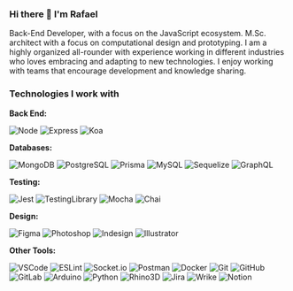 ### Hi there 👋 I'm Rafael
Back-End Developer, with a focus on the JavaScript ecosystem.
M.Sc. architect with a focus on computational design and prototyping.
I am a highly organized all-rounder with experience working in different industries who loves embracing and adapting to new technologies. I enjoy working with teams that encourage development and knowledge sharing.

### Technologies I work with

**Back End:**
<p>
  <img alt="Node" src="https://img.shields.io/badge/node.js-339933?style=flat-square&logo=node.js&logoColor=white" />
  <img alt="Express" src="https://img.shields.io/badge/express-000000?style=flat-square&logo=express&logoColor=white" />
  <img alt="Koa" src="https://img.shields.io/badge/koa-33333D?style=flat-square&logo=koa&logoColor=white" />
</p>

**Databases:**
<p>
  <img alt="MongoDB" src="https://img.shields.io/badge/mongodb-47A248?style=flat-square&logo=mongodb&logoColor=white" />
  <img alt="PostgreSQL" src="https://img.shields.io/badge/postgresql-4169E1?style=flat-square&logo=postgresql&logoColor=white" />
  <img alt="Prisma" src="https://img.shields.io/badge/prisma-2D3748?style=flat-square&logo=prisma&logoColor=white" />
  <img alt="MySQL" src="https://img.shields.io/badge/mysql-00758F?style=flat-square&logo=mysql&logoColor=white" />
  <img alt="Sequelize" src="https://img.shields.io/badge/sequelize-52B0E7?style=flat-square&logo=sequelize&logoColor=white" />
  <img alt="GraphQL" src="https://img.shields.io/badge/graphql-E10098?style=flat-square&logo=graphql&logoColor=white" />
</p>

**Testing:**
<p>
  <img alt="Jest" src="https://img.shields.io/badge/jest-C21325?style=flat-square&logo=jest&logoColor=white" />
  <img alt="TestingLibrary" src="https://img.shields.io/badge/testinglibrary-E33332?style=flat-square&logo=testinglibrary&logoColor=white" />
  <img alt="Mocha" src="https://img.shields.io/badge/mocha-8D6748?style=flat-square&logo=mocha&logoColor=white" />
  <img alt="Chai" src="https://img.shields.io/badge/chai-A30701?style=flat-square&logo=chai&logoColor=white" />
</p>

**Design:**
<p>
  <img alt="Figma" src="https://img.shields.io/badge/figma-F24E1E?style=flat-square&logo=figma&logoColor=white" />
  <img alt="Photoshop" src="https://img.shields.io/badge/photoshop-31A8FF?style=flat-square&logo=adobephotoshop&logoColor=white" />
  <img alt="Indesign" src="https://img.shields.io/badge/indesign-FF3366?style=flat-square&logo=adobeindesign&logoColor=white" />
  <img alt="Illustrator" src="https://img.shields.io/badge/illustrator-FF9A00?style=flat-square&logo=adobeillustrator&logoColor=white" />
</p>

**Other Tools:**
<p>
  <img alt="VSCode" src="https://img.shields.io/badge/vscode-007ACC?style=flat-square&logo=visualstudiocode&logoColor=white" />
  <img alt="ESLint" src="https://img.shields.io/badge/eslint-4B32C3?style=flat-square&logo=eslint&logoColor=white" />
  <img alt="Socket.io" src="https://img.shields.io/badge/socket.io-010101?style=flat-square&logo=socketdotio&logoColor=white" />
  <img alt="Postman" src="https://img.shields.io/badge/postman-FF6C37?style=flat-square&logo=postman&logoColor=white" />
  <img alt="Docker" src="https://img.shields.io/badge/docker-2496ED?style=flat-square&logo=docker&logoColor=white" />
  <img alt="Git" src="https://img.shields.io/badge/git-F05032?style=flat-square&logo=git&logoColor=white" />
  <img alt="GitHub" src="https://img.shields.io/badge/github-181717?style=flat-square&logo=github&logoColor=white" />
  <img alt="GitLab" src="https://img.shields.io/badge/gitlab-FC6D27?style=flat-square&logo=gitlab&logoColor=white" />
  <img alt="Arduino" src="https://img.shields.io/badge/arduino-00979D?style=flat-square&logo=arduino&logoColor=white" />
  <img alt="Python" src="https://img.shields.io/badge/python-3776AB?style=flat-square&logo=python&logoColor=white" />
  <img alt="Rhino3D" src="https://img.shields.io/badge/Rhino3d-801010?style=flat-square&logo=rhinoceros&logoColor=white" />
  <img alt="Jira" src="https://img.shields.io/badge/jira-0052CC?style=flat-square&logo=jira&logoColor=white" />
  <img alt="Wrike" src="https://img.shields.io/badge/wrike-04ba71?style=flat-square&logo=wrike&logoColor=white" />
  <img alt="Notion" src="https://img.shields.io/badge/notion-000000?style=flat-square&logo=notion&logoColor=white" />
</p>
